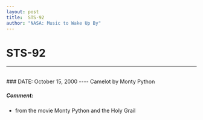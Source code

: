 ```yaml
---
layout: post
title:  STS-92
author: "NASA: Music to Wake Up By"
---
```


# STS-92
----
<br/>
### DATE: October 15, 2000
----
Camelot by Monty Python

##### Comment:
* from the movie Monty Python and the Holy Grail
